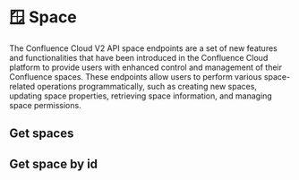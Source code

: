 # 🪟 Space

The Confluence Cloud V2 API space endpoints are a set of new features and functionalities that have been introduced in the Confluence Cloud platform to provide users with enhanced control and management of their Confluence spaces. These endpoints allow users to perform various space-related operations programmatically, such as creating new spaces, updating space properties, retrieving space information, and managing space permissions.

## Get spaces

## Get space by id
